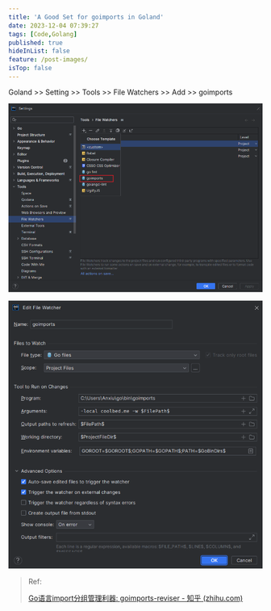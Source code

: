 ```yaml
---
title: 'A Good Set for goimports in Goland'
date: 2023-12-04 07:39:27
tags: [Code,Golang]
published: true
hideInList: false
feature: /post-images/
isTop: false
---
```




Goland >> Setting >> Tools >> File Watchers >> Add >> goimports

![image-20231204083819575](.\assets\image-20231204083819575.png)

![image-20231204083724267](.\assets\image-20231204083724267.png)





> Ref:
>
> [Go语言import分组管理利器: goimports-reviser - 知乎 (zhihu.com)](https://zhuanlan.zhihu.com/p/411181637)